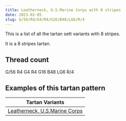 ```yaml
---
title: Leatherneck, U.S.Marine Corps with 8 stripes
date: 2023-02-05
slug: G/56/R4/G4/R4/G16/B48/LG6/R/4
---
```

This is a list of all the tartan sett variants with 8 stripes.

It is a 8 stripes tartan.


## Thread count
G/56 R4 G4 R4 G16 B48 LG6 R/4

## Examples of this tartan pattern

| Tartan Variants |
|---------------|
| [Leatherneck, U.S.Marine Corps](/variants/g/56/r4/g4/r4/g16/b48/lg6/r/4-b304080-g008000-lg908000-rc00000)||
